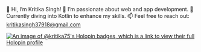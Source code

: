 👋 Hi, I’m Kritika Singh!
👀 I’m passionate about web and app development.
🌱 Currently diving into Kotlin to enhance my skills.
📫 Feel free to reach out: kritikasingh37918@gmail.com

<!---
Kritika75/Kritika75 is a ✨ special ✨ repository because its `README.md` (this file) appears on your GitHub profile.
You can click the Preview link to take a look at your changes.
--->

[![An image of @kritika75's Holopin badges, which is a link to view their full Holopin profile](https://holopin.me/kritika75)](https://holopin.io/@kritika75) 